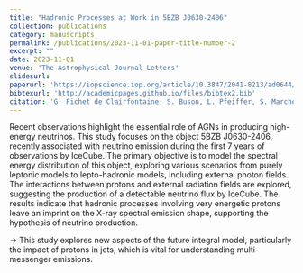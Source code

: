 ```yaml
---
title: "Hadronic Processes at Work in 5BZB J0630‑2406"
collection: publications
category: manuscripts
permalink: /publications/2023-11-01-paper-title-number-2
excerpt: ""
date: 2023-11-01
venue: 'The Astrophysical Journal Letters'
slidesurl: 
paperurl: 'https://iopscience.iop.org/article/10.3847/2041-8213/ad0644/pdf'
bibtexurl: 'http://academicpages.github.io/files/bibtex2.bib'
citation: 'G. Fichet de Clairfontaine, S. Buson, L. Pfeiffer, S. Marchesi, A. Azzollini, V. Baghmanyan, A. Tramacere, E. Barbano, and L. Oswald (2023). "Hadronic processes at Work in 5BZB J0630-2406." <i>The Astrophysical Journal Letters</i>. Volume 958.'
---
```

Recent observations highlight the essential role of AGNs in producing high-energy neutrinos. This study focuses on the object 5BZB J0630-2406, recently associated with neutrino emission during the first 7 years of observations by IceCube. The primary objective is to model the spectral energy distribution of this object, exploring various scenarios from purely leptonic models to lepto-hadronic models, including external photon fields. The interactions between protons and external radiation fields are explored, suggesting the production of a detectable neutrino flux by IceCube. The results indicate that hadronic processes involving very energetic protons leave an imprint on the X-ray spectral emission shape, supporting the hypothesis of neutrino production.

→ This study explores new aspects of the future integral model, particularly the impact of protons in jets, which is vital for understanding multi-messenger emissions.